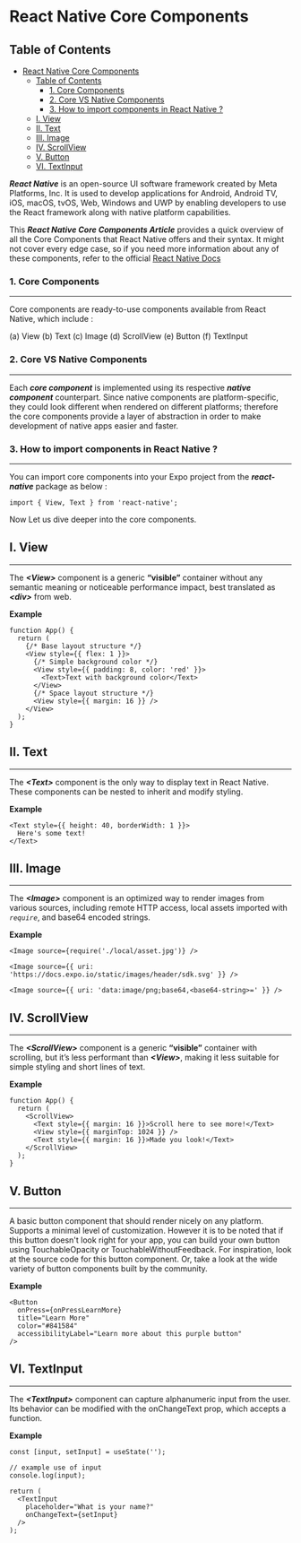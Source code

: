 # React Native Core Components

## Table of Contents

- [React Native Core Components](#react-native-core-components)
  - [Table of Contents](#table-of-contents)
    - [1. Core Components](#1-core-components)
    - [2. Core VS Native Components](#2-core-vs-native-components)
    - [3. How to import components in React Native ?](#3-how-to-import-components-in-react-native-)
  - [I. View](#i-view)
  - [II. Text](#ii-text)
  - [III. Image](#iii-image)
  - [IV. ScrollView](#iv-scrollview)
  - [V. Button](#v-button)
  - [VI. TextInput](#vi-textinput)

**_React Native_** is an open-source UI software framework created by Meta Platforms, Inc. It is used to develop applications for Android, Android TV, iOS, macOS, tvOS, Web, Windows and UWP by enabling developers to use the React framework along with native platform capabilities.

This **_React Native Core Components Article_** provides a quick overview of all the Core Components that React Native offers and their syntax. It might not cover every edge case, so if you need more information about any of these components, refer to the official [React Native Docs](https://reactnative.dev/)

### 1. Core Components

---

Core components are ready-to-use components available from React Native, which include :

(a) View
(b) Text
(c) Image
(d) ScrollView
(e) Button
(f) TextInput

### 2. Core VS Native Components

---

Each **_core component_** is implemented using its respective **_native component_** counterpart. Since native components are platform-specific, they could look different when rendered on different platforms; therefore the core components provide a layer of abstraction in order to make development of native apps easier and faster.

### 3. How to import components in React Native ?

---

You can import core components into your Expo project from the **_react-native_** package as below :

```
import { View, Text } from 'react-native';
```

Now Let us dive deeper into the core components.

## I. View

---

The **_\<View>_** component is a generic **“visible”** container without any semantic meaning or noticeable performance impact, best translated as **_\<div>_** from web.

**Example**

```
function App() {
  return (
    {/* Base layout structure */}
    <View style={{ flex: 1 }}>
      {/* Simple background color */}
      <View style={{ padding: 8, color: 'red' }}>
        <Text>Text with background color</Text>
      </View>
      {/* Space layout structure */}
      <View style={{ margin: 16 }} />
    </View>
  );
}
```

## II. Text

---

The **_\<Text>_** component is the only way to display text in React Native. These components can be nested to inherit and modify styling.

**Example**

```
<Text style={{ height: 40, borderWidth: 1 }}>
  Here's some text!
</Text>
```

## III. Image

---

The **_\<Image>_** component is an optimized way to render images from various sources, including remote HTTP access, local assets imported with _`require`_, and base64 encoded strings.

**Example**

```
<Image source={require('./local/asset.jpg')} />

<Image source={{ uri: 'https://docs.expo.io/static/images/header/sdk.svg' }} />

<Image source={{ uri: 'data:image/png;base64,<base64-string>=' }} />
```

## IV. ScrollView

---

The **_\<ScrollView>_** component is a generic **“visible”** container with scrolling, but it’s less performant than **_\<View>_**, making it less suitable for simple styling and short lines of text.

**Example**

```
function App() {
  return (
    <ScrollView>
      <Text style={{ margin: 16 }}>Scroll here to see more!</Text>
      <View style={{ marginTop: 1024 }} />
      <Text style={{ margin: 16 }}>Made you look!</Text>
    </ScrollView>
  );
}
```

## V. Button

---

A basic button component that should render nicely on any platform. Supports a minimal level of customization. However it is to be noted that if this button doesn't look right for your app, you can build your own button using TouchableOpacity or TouchableWithoutFeedback. For inspiration, look at the source code for this button component. Or, take a look at the wide variety of button components built by the community.

**Example**

```
<Button
  onPress={onPressLearnMore}
  title="Learn More"
  color="#841584"
  accessibilityLabel="Learn more about this purple button"
/>
```

## VI. TextInput

---

The **_\<TextInput>_** component can capture alphanumeric input from the user. Its behavior can be modified with the onChangeText prop, which accepts a function.

**Example**

```
const [input, setInput] = useState('');

// example use of input
console.log(input);

return (
  <TextInput
    placeholder="What is your name?"
    onChangeText={setInput}
  />
);
```
